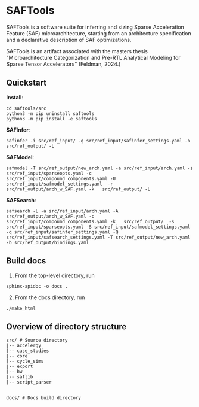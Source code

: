 # SAFTools

SAFTools is a software suite for inferring and sizing Sparse Acceleration Feature (SAF) microarchitecture, starting from an architecture specification and a declarative description of SAF optimizations.

SAFTools is an artifact associated with the masters thesis "Microarchitecture Categorization and Pre-RTL
Analytical Modeling for Sparse Tensor Accelerators" (Feldman, 2024.)

## Quickstart

**Install**:

```
cd saftools/src
python3 -m pip uninstall saftools
python3 -m pip install -e saftools
```

**SAFInfer**:
```
safinfer -i src/ref_input/ -q src/ref_input/safinfer_settings.yaml -o src/ref_output/ -L
```

**SAFModel**:
```
safmodel -T src/ref_output/new_arch.yaml -a src/ref_input/arch.yaml -s src/ref_input/sparseopts.yaml -c src/ref_input/compound_components.yaml -U src/ref_input/safmodel_settings.yaml  -r src/ref_output/arch_w_SAF.yaml -k   src/ref_output/ -L
```

**SAFSearch**:
```
safsearch -L -a src/ref_input/arch.yaml -A src/ref_output/arch_w_SAF.yaml -c src/ref_input/compound_components.yaml -k   src/ref_output/  -s src/ref_input/sparseopts.yaml -S src/ref_input/safmodel_settings.yaml -q src/ref_input/safinfer_settings.yaml -Q src/ref_input/safsearch_settings.yaml -T src/ref_output/new_arch.yaml -b src/ref_output/bindings.yaml
```

## Build docs

1. From the top-level directory, run

```
sphinx-apidoc -o docs .
```

2. From the docs directory, run

```
./make_html
```

## Overview of directory structure

```
src/ # Source directory
|-- accelergy
|-- case_studies
|-- core
|-- cycle_sims
|-- export
|-- hw
|-- saflib
|-- script_parser


docs/ # Docs build directory
```